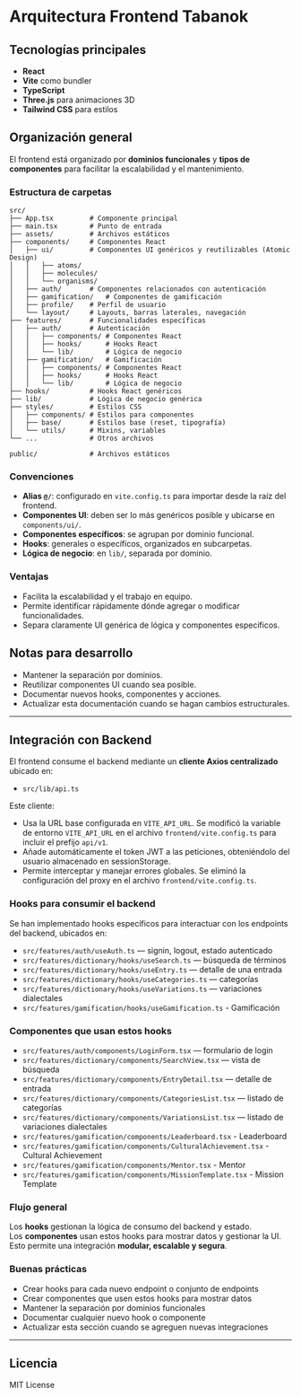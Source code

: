 # Arquitectura Frontend Tabanok

## Tecnologías principales

- **React**
- **Vite** como bundler
- **TypeScript**
- **Three.js** para animaciones 3D
- **Tailwind CSS** para estilos

## Organización general

El frontend está organizado por **dominios funcionales** y **tipos de componentes** para facilitar la escalabilidad y el mantenimiento.

### Estructura de carpetas

```
src/
├── App.tsx         # Componente principal
├── main.tsx        # Punto de entrada
├── assets/         # Archivos estáticos
├── components/     # Componentes React
│   ├── ui/         # Componentes UI genéricos y reutilizables (Atomic Design)
│   │   ├── atoms/
│   │   ├── molecules/
│   │   └── organisms/
│   ├── auth/       # Componentes relacionados con autenticación
│   ├── gamification/   # Componentes de gamificación
│   ├── profile/    # Perfil de usuario
│   └── layout/     # Layouts, barras laterales, navegación
├── features/       # Funcionalidades específicas
│   ├── auth/       # Autenticación
│   │   ├── components/ # Componentes React
│   │   ├── hooks/      # Hooks React
│   │   └── lib/        # Lógica de negocio
│   ├── gamification/   # Gamificación
│   │   ├── components/ # Componentes React
│   │   ├── hooks/      # Hooks React
│   │   └── lib/        # Lógica de negocio
├── hooks/          # Hooks React genéricos
├── lib/            # Lógica de negocio genérica
├── styles/         # Estilos CSS
│   ├── components/ # Estilos para componentes
│   ├── base/       # Estilos base (reset, tipografía)
│   └── utils/      # Mixins, variables
└── ...             # Otros archivos

public/             # Archivos estáticos
```

### Convenciones

- **Alias `@/`**: configurado en `vite.config.ts` para importar desde la raíz del frontend.
- **Componentes UI**: deben ser lo más genéricos posible y ubicarse en `components/ui/`.
- **Componentes específicos**: se agrupan por dominio funcional.
- **Hooks**: generales o específicos, organizados en subcarpetas.
- **Lógica de negocio**: en `lib/`, separada por dominio.

### Ventajas

- Facilita la escalabilidad y el trabajo en equipo.
- Permite identificar rápidamente dónde agregar o modificar funcionalidades.
- Separa claramente UI genérica de lógica y componentes específicos.

## Notas para desarrollo

- Mantener la separación por dominios.
- Reutilizar componentes UI cuando sea posible.
- Documentar nuevos hooks, componentes y acciones.
- Actualizar esta documentación cuando se hagan cambios estructurales.

---

## Integración con Backend

El frontend consume el backend mediante un **cliente Axios centralizado** ubicado en:

- `src/lib/api.ts`

Este cliente:

- Usa la URL base configurada en `VITE_API_URL`. Se modificó la variable de entorno `VITE_API_URL` en el archivo `frontend/vite.config.ts` para incluir el prefijo `api/v1`.
- Añade automáticamente el token JWT a las peticiones, obteniéndolo del usuario almacenado en sessionStorage.
- Permite interceptar y manejar errores globales. Se eliminó la configuración del proxy en el archivo `frontend/vite.config.ts`.

### Hooks para consumir el backend

Se han implementado hooks específicos para interactuar con los endpoints del backend, ubicados en:

- `src/features/auth/useAuth.ts` — signin, logout, estado autenticado
- `src/features/dictionary/hooks/useSearch.ts` — búsqueda de términos
- `src/features/dictionary/hooks/useEntry.ts` — detalle de una entrada
- `src/features/dictionary/hooks/useCategories.ts` — categorías
- `src/features/dictionary/hooks/useVariations.ts` — variaciones dialectales
- `src/features/gamification/hooks/useGamification.ts` - Gamificación

### Componentes que usan estos hooks

- `src/features/auth/components/LoginForm.tsx` — formulario de login
- `src/features/dictionary/components/SearchView.tsx` — vista de búsqueda
- `src/features/dictionary/components/EntryDetail.tsx` — detalle de entrada
- `src/features/dictionary/components/CategoriesList.tsx` — listado de categorías
- `src/features/dictionary/components/VariationsList.tsx` — listado de variaciones dialectales
- `src/features/gamification/components/Leaderboard.tsx` - Leaderboard
- `src/features/gamification/components/CulturalAchievement.tsx` - Cultural Achievement
- `src/features/gamification/components/Mentor.tsx` - Mentor
- `src/features/gamification/components/MissionTemplate.tsx` - Mission Template


### Flujo general

Los **hooks** gestionan la lógica de consumo del backend y estado.  
Los **componentes** usan estos hooks para mostrar datos y gestionar la UI.  
Esto permite una integración **modular, escalable y segura**.

### Buenas prácticas

- Crear hooks para cada nuevo endpoint o conjunto de endpoints
- Crear componentes que usen estos hooks para mostrar datos
- Mantener la separación por dominios funcionales
- Documentar cualquier nuevo hook o componente
- Actualizar esta sección cuando se agreguen nuevas integraciones

---

## Licencia

MIT License
